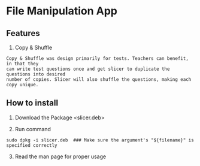 # File Manipulation App

## Features
1. Copy & Shuffle

```
Copy & Shuffle was design primarily for tests. Teachers can benefit, in that they 
can write test questions once and get slicer to duplicate the questions into desired
number of copies. Slicer will also shuffle the questions, making each copy unique.
```

## How to install
1. Download the Package <slicer.deb>

2. Run command 
```
sudo dpkg -i slicer.deb  ### Make sure the argument's "${filename}" is specified correctly
```
3. Read the man page for proper usage
